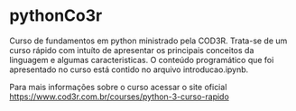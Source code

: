 # pythonCo3r

Curso de fundamentos em python ministrado pela COD3R. Trata-se de um curso rápido com intuíto de apresentar os principais conceitos da linguagem e algumas caracteristicas.
O conteúdo programático que foi apresentado no curso está contido no arquivo introducao.ipynb.

Para mais informações sobre o curso acessar o site oficial https://www.cod3r.com.br/courses/python-3-curso-rapido
